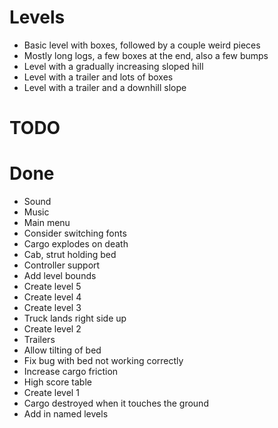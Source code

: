 # Levels
* Basic level with boxes, followed by a couple weird pieces
* Mostly long logs, a few boxes at the end, also a few bumps
* Level with a gradually increasing sloped hill
* Level with a trailer and lots of boxes
* Level with a trailer and a downhill slope

# TODO

# Done
* Sound
* Music
* Main menu
* Consider switching fonts
* Cargo explodes on death
* Cab, strut holding bed
* Controller support
* Add level bounds
* Create level 5
* Create level 4
* Create level 3
* Truck lands right side up
* Create level 2
* Trailers
* Allow tilting of bed
* Fix bug with bed not working correctly
* Increase cargo friction
* High score table
* Create level 1
* Cargo destroyed when it touches the ground
* Add in named levels